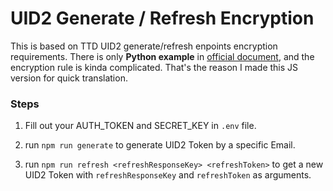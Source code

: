 # UID2 Generate / Refresh Encryption

This is based on TTD UID2 generate/refresh enpoints encryption requirements. There is only **Python example** in [official document](https://github.com/UnifiedID2/uid2docs/blob/main/api/v2/encryption-decryption.md), and the encryption rule is kinda complicated. That's the reason I made this JS version for quick translation.

### Steps
1. Fill out your AUTH_TOKEN and SECRET_KEY in `.env` file.

2. run `npm run generate` to generate UID2 Token by a specific Email.

3. run `npm run refresh <refreshResponseKey> <refreshToken>` to get a new UID2 Token with `refreshResponseKey` and `refreshToken` as arguments.